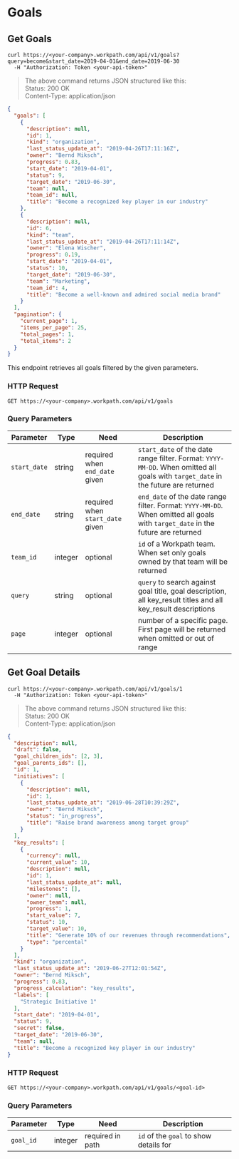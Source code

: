 # Goals

## Get Goals

```shell
curl https://<your-company>.workpath.com/api/v1/goals?query=become&start_date=2019-04-01&end_date=2019-06-30
  -H "Authorization: Token <your-api-token>"
```

> The above command returns JSON structured like this:<br>Status: 200 OK<br>Content-Type: application/json

```json
{
  "goals": [
    {
      "description": null,
      "id": 1,
      "kind": "organization",
      "last_status_update_at": "2019-04-26T17:11:16Z",
      "owner": "Bernd Miksch",
      "progress": 0.83,
      "start_date": "2019-04-01",
      "status": 9,
      "target_date": "2019-06-30",
      "team": null,
      "team_id": null,
      "title": "Become a recognized key player in our industry"
    },
    {
      "description": null,
      "id": 6,
      "kind": "team",
      "last_status_update_at": "2019-04-26T17:11:14Z",
      "owner": "Elena Wischer",
      "progress": 0.19,
      "start_date": "2019-04-01",
      "status": 10,
      "target_date": "2019-06-30",
      "team": "Marketing",
      "team_id": 4,
      "title": "Become a well-known and admired social media brand"
    }
  ],
  "pagination": {
    "current_page": 1,
    "items_per_page": 25,
    "total_pages": 1,
    "total_items": 2
  }
}
```

This endpoint retrieves all goals filtered by the given parameters.

### HTTP Request

`GET https://<your-company>.workpath.com/api/v1/goals`

### Query Parameters

| Parameter | Type | Need | Description |
|-----------|------|------|-------------|
| `start_date` | string | required when `end_date` given | `start_date` of the date range filter. Format: `YYYY-MM-DD`. When omitted all goals with `target_date` in the future are returned |
| `end_date` | string | required when `start_date` given | `end_date` of the date range filter. Format: `YYYY-MM-DD`. When omitted all goals with `target_date` in the future are returned |
| `team_id` | integer | optional | `id` of a Workpath team. When set only goals owned by that team will be returned |
| `query` | string | optional | `query` to search against goal title, goal description, all key_result titles and all key_result descriptions |
| `page` | integer | optional | number of a specific page. First page will be returned when omitted or out of range |

## Get Goal Details

```shell
curl https://<your-company>.workpath.com/api/v1/goals/1
  -H "Authorization: Token <your-api-token>"
```

> The above command returns JSON structured like this:<br>Status: 200 OK<br>Content-Type: application/json

```json
{
  "description": null,
  "draft": false,
  "goal_children_ids": [2, 3],
  "goal_parents_ids": [],
  "id": 1,
  "initiatives": [
    {
      "description": null,
      "id": 1,
      "last_status_update_at": "2019-06-28T10:39:29Z",
      "owner": "Bernd Miksch",
      "status": "in_progress",
      "title": "Raise brand awareness among target group"
    }
  ],
  "key_results": [
    {
      "currency": null,
      "current_value": 10,
      "description": null,
      "id": 1,
      "last_status_update_at": null,
      "milestones": [],
      "owner": null,
      "owner_team": null,
      "progress": 1,
      "start_value": 7,
      "status": 10,
      "target_value": 10,
      "title": "Generate 10% of our revenues through recommendations",
      "type": "percental"
    }
  ],
  "kind": "organization",
  "last_status_update_at": "2019-06-27T12:01:54Z",
  "owner": "Bernd Miksch",
  "progress": 0.83,
  "progress_calculation": "key_results",
  "labels": [
    "Strategic Initiative 1"
  ],
  "start_date": "2019-04-01",
  "status": 9,
  "secret": false,
  "target_date": "2019-06-30",
  "team": null,
  "title": "Become a recognized key player in our industry"
}
```

### HTTP Request

`GET https://<your-company>.workpath.com/api/v1/goals/<goal-id>`

### Query Parameters

| Parameter | Type | Need | Description |
|-----------|------|------|-------------|
| `goal_id` | integer | required in path | `id` of the `goal` to show details for |
